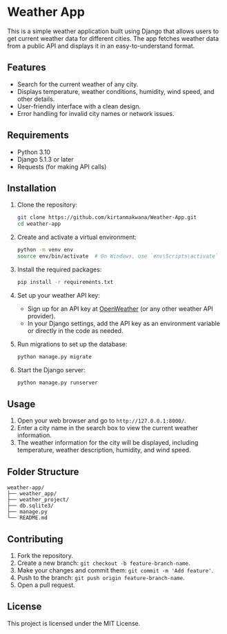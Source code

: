 # Weather App

This is a simple weather application built using Django that allows users to get current weather data for different cities. The app fetches weather data from a public API and displays it in an easy-to-understand format.

## Features

- Search for the current weather of any city.
- Displays temperature, weather conditions, humidity, wind speed, and other details.
- User-friendly interface with a clean design.
- Error handling for invalid city names or network issues.

## Requirements

- Python 3.10
- Django 5.1.3 or later
- Requests (for making API calls)

## Installation

1. Clone the repository:
   ```bash
   git clone https://github.com/kirtanmakwana/Weather-App.git
   cd weather-app
   ```

2. Create and activate a virtual environment:
   ```bash
   python -m venv env
   source env/bin/activate  # On Windows, use `env\Scripts\activate`
   ```

3. Install the required packages:
   ```bash
   pip install -r requirements.txt
   ```

4. Set up your weather API key:
   - Sign up for an API key at [OpenWeather](https://openweathermap.org/) (or any other weather API provider).
   - In your Django settings, add the API key as an environment variable or directly in the code as needed.

5. Run migrations to set up the database:
   ```bash
   python manage.py migrate
   ```

6. Start the Django server:
   ```bash
   python manage.py runserver
   ```

## Usage

1. Open your web browser and go to `http://127.0.0.1:8000/`.
2. Enter a city name in the search box to view the current weather information.
3. The weather information for the city will be displayed, including temperature, weather description, humidity, and wind speed.

## Folder Structure

```
weather-app/
├── weather_app/          
├── weather_project/         
├── db.sqlite3/            
├── manage.py           
└── README.md           
```

## Contributing

1. Fork the repository.
2. Create a new branch: `git checkout -b feature-branch-name`.
3. Make your changes and commit them: `git commit -m 'Add feature'`.
4. Push to the branch: `git push origin feature-branch-name`.
5. Open a pull request.

## License

This project is licensed under the MIT License.
